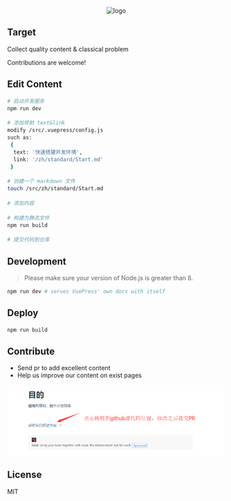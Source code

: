 <p align="center">
  <img width="280" src="https://timgsa.baidu.com/timg?image&quality=80&size=b9999_10000&sec=1565063327226&di=f1a4f0a86e492fce2bd88bfd8c8f236b&imgtype=0&src=http%3A%2F%2F03.imgmini.eastday.com%2Fmobile%2F20180628%2F20180628182401_b41758b86721272aca5acfaaef0c8bdc_2.jpeg" alt="logo">
</p>

## Target
Collect quality content & classical problem

Contributions are welcome!

## Edit Content
``` bash
# 启动开发服务
npm run dev

# 添加导航 text&link
modify /src/.vuepress/config.js
such as: 
 {
  text: '快速搭建开发环境',
  link: '/zh/standard/Start.md'
 }

# 创建一个 markdown 文件
touch /src/zh/standard/Start.md

# 添加内容

# 构建为静态文件
npm run build

# 提交代码到仓库
```

## Development

> Please make sure your version of Node.js is greater than 8.

``` bash
npm run dev # serves VuePress' own docs with itself
```

## Deploy
``` bash
npm run build
```

## Contribute
- Send pr to add excellent content
- Help us improve our content on exist pages  

![improve](/src/.vuepress/public//img/improve.png)

## License

MIT

